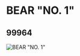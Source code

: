 # BEAR "NO. 1"
## 99964
![BEAR "NO. 1"](https://lc-www-live-s.legocdn.com/media/bricks/5/2/4653324.jpg)